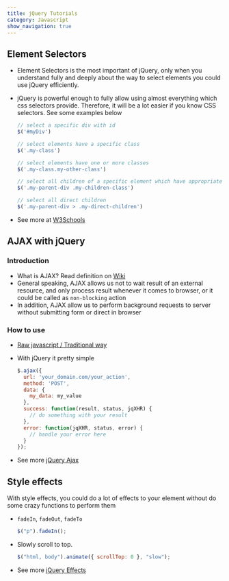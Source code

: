 ```yaml
---
title: jQuery Tutorials
category: Javascript
show_navigation: true
---
```


## Element Selectors

- Element Selectors is the most important of jQuery, only when you understand fully and deeply
about the way to select elements you could use jQuery efficiently.

- jQuery is powerful enough to fully allow using almost everything which css selectors provide.
Therefore, it will be a lot easier if you know CSS selectors. See some examples below

  ```javascript
  // select a specific div with id
  $('#myDiv')

  // select elements have a specific class
  $('.my-class')

  // select elements have one or more classes
  $('.my-class.my-other-class')

  // select all children of a specific element which have appropriate class
  $('.my-parent-div .my-children-class')

  // select all direct children
  $('.my-parent-div > .my-direct-children')
  ```

- See more at [W3Schools](https://www.w3schools.com/cssref/css_selectors.asp)

## AJAX with jQuery

### Introduction
- What is AJAX? Read definition on [Wiki](https://en.wikipedia.org/wiki/Ajax_(programming))
- General speaking, AJAX allows us not to wait result of an external resource, and only
process result whenever it comes to browser, or it could be called as `non-blocking` action
- In addition, AJAX allow us to perform background requests to server without submitting form or
direct in browser

### How to use
- [Raw javascript / Traditional way](https://en.wikipedia.org/wiki/Ajax_(programming)#Examples)
- With jQuery it pretty simple

  ```javascript
  $.ajax({
    url: 'your_domain.com/your_action',
    method: 'POST',
    data: {
      my_data: my_value
    },
    success: function(result, status, jqXHR) {
      // do something with your result
    },
    error: function(jqXHR, status, error) {
      // handle your error here
    }
  });
  ```

- See more [jQuery Ajax](http://api.jquery.com/jquery.ajax/)

## Style effects

With style effects, you could do a lot of effects to your element without do some
crazy functions to perform them

- `fadeIn`, `fadeOut`, `fadeTo`

  ```javascript
  $("p").fadeIn();
  ```

- Slowly scroll to top.

  ```javascript
  $("html, body").animate({ scrollTop: 0 }, "slow");
  ```

- See more [jQuery Effects](https://www.w3schools.com/jquery/jquery_ref_effects.asp)  
